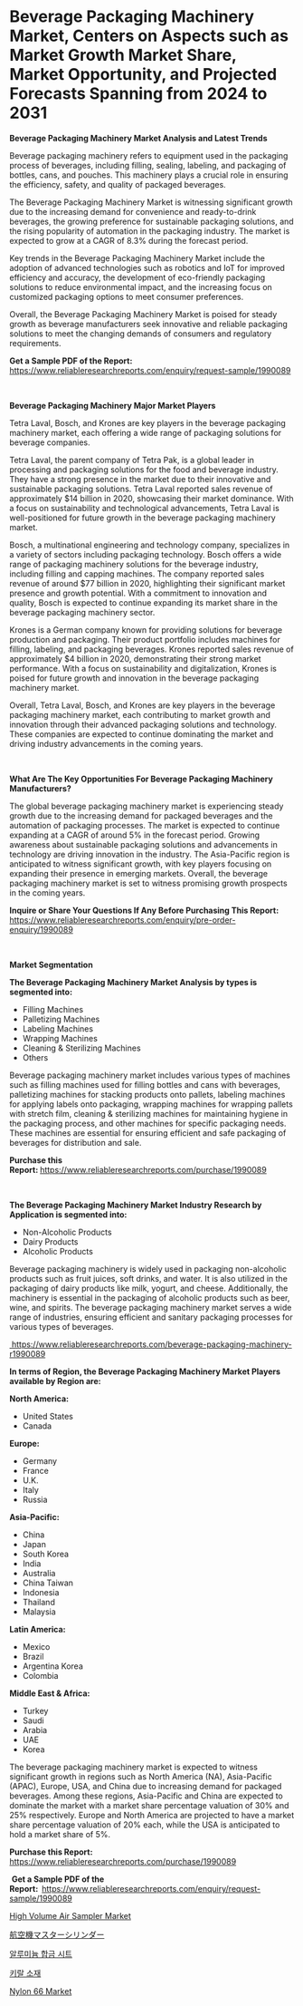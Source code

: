 <p><h1>Beverage Packaging Machinery Market, Centers on Aspects such as Market Growth Market Share, Market Opportunity, and Projected Forecasts Spanning from 2024 to 2031</h1></p><p><strong>Beverage Packaging Machinery Market Analysis and Latest Trends</strong></p>
<p><p>Beverage packaging machinery refers to equipment used in the packaging process of beverages, including filling, sealing, labeling, and packaging of bottles, cans, and pouches. This machinery plays a crucial role in ensuring the efficiency, safety, and quality of packaged beverages.</p><p>The Beverage Packaging Machinery Market is witnessing significant growth due to the increasing demand for convenience and ready-to-drink beverages, the growing preference for sustainable packaging solutions, and the rising popularity of automation in the packaging industry. The market is expected to grow at a CAGR of 8.3% during the forecast period.</p><p>Key trends in the Beverage Packaging Machinery Market include the adoption of advanced technologies such as robotics and IoT for improved efficiency and accuracy, the development of eco-friendly packaging solutions to reduce environmental impact, and the increasing focus on customized packaging options to meet consumer preferences.</p><p>Overall, the Beverage Packaging Machinery Market is poised for steady growth as beverage manufacturers seek innovative and reliable packaging solutions to meet the changing demands of consumers and regulatory requirements.</p></p>
<p><strong>Get a Sample PDF of the Report:&nbsp;</strong> <a href="https://www.reliableresearchreports.com/enquiry/request-sample/1990089">https://www.reliableresearchreports.com/enquiry/request-sample/1990089</a></p>
<p>&nbsp;</p>
<p><strong>Beverage Packaging Machinery Major Market Players</strong></p>
<p><p>Tetra Laval, Bosch, and Krones are key players in the beverage packaging machinery market, each offering a wide range of packaging solutions for beverage companies. </p><p>Tetra Laval, the parent company of Tetra Pak, is a global leader in processing and packaging solutions for the food and beverage industry. They have a strong presence in the market due to their innovative and sustainable packaging solutions. Tetra Laval reported sales revenue of approximately $14 billion in 2020, showcasing their market dominance. With a focus on sustainability and technological advancements, Tetra Laval is well-positioned for future growth in the beverage packaging machinery market.</p><p>Bosch, a multinational engineering and technology company, specializes in a variety of sectors including packaging technology. Bosch offers a wide range of packaging machinery solutions for the beverage industry, including filling and capping machines. The company reported sales revenue of around $77 billion in 2020, highlighting their significant market presence and growth potential. With a commitment to innovation and quality, Bosch is expected to continue expanding its market share in the beverage packaging machinery sector.</p><p>Krones is a German company known for providing solutions for beverage production and packaging. Their product portfolio includes machines for filling, labeling, and packaging beverages. Krones reported sales revenue of approximately $4 billion in 2020, demonstrating their strong market performance. With a focus on sustainability and digitalization, Krones is poised for future growth and innovation in the beverage packaging machinery market.</p><p>Overall, Tetra Laval, Bosch, and Krones are key players in the beverage packaging machinery market, each contributing to market growth and innovation through their advanced packaging solutions and technology. These companies are expected to continue dominating the market and driving industry advancements in the coming years.</p></p>
<p>&nbsp;</p>
<p><strong>What Are The Key Opportunities For Beverage Packaging Machinery Manufacturers?</strong></p>
<p><p>The global beverage packaging machinery market is experiencing steady growth due to the increasing demand for packaged beverages and the automation of packaging processes. The market is expected to continue expanding at a CAGR of around 5% in the forecast period. Growing awareness about sustainable packaging solutions and advancements in technology are driving innovation in the industry. The Asia-Pacific region is anticipated to witness significant growth, with key players focusing on expanding their presence in emerging markets. Overall, the beverage packaging machinery market is set to witness promising growth prospects in the coming years.</p></p>
<p><strong>Inquire or Share Your Questions If Any Before Purchasing This Report:</strong> <a href="https://www.reliableresearchreports.com/enquiry/pre-order-enquiry/1990089">https://www.reliableresearchreports.com/enquiry/pre-order-enquiry/1990089</a></p>
<p>&nbsp;</p>
<p><strong>Market Segmentation</strong></p>
<p><strong>The Beverage Packaging Machinery Market Analysis by types is segmented into:</strong></p>
<p><ul><li>Filling Machines</li><li>Palletizing Machines</li><li>Labeling Machines</li><li>Wrapping Machines</li><li>Cleaning & Sterilizing Machines</li><li>Others</li></ul></p>
<p><p>Beverage packaging machinery market includes various types of machines such as filling machines used for filling bottles and cans with beverages, palletizing machines for stacking products onto pallets, labeling machines for applying labels onto packaging, wrapping machines for wrapping pallets with stretch film, cleaning & sterilizing machines for maintaining hygiene in the packaging process, and other machines for specific packaging needs. These machines are essential for ensuring efficient and safe packaging of beverages for distribution and sale.</p></p>
<p><strong>Purchase this Report:&nbsp;</strong><a href="https://www.reliableresearchreports.com/purchase/1990089">https://www.reliableresearchreports.com/purchase/1990089</a></p>
<p>&nbsp;</p>
<p><strong>The Beverage Packaging Machinery Market Industry Research by Application is segmented into:</strong></p>
<p><ul><li>Non-Alcoholic Products</li><li>Dairy Products</li><li>Alcoholic Products</li></ul></p>
<p><p>Beverage packaging machinery is widely used in packaging non-alcoholic products such as fruit juices, soft drinks, and water. It is also utilized in the packaging of dairy products like milk, yogurt, and cheese. Additionally, the machinery is essential in the packaging of alcoholic products such as beer, wine, and spirits. The beverage packaging machinery market serves a wide range of industries, ensuring efficient and sanitary packaging processes for various types of beverages.</p></p>
<p><a href="https://www.reliableresearchreports.com/beverage-packaging-machinery-r1990089">&nbsp;https://www.reliableresearchreports.com/beverage-packaging-machinery-r1990089</a></p>
<p><strong>In terms of Region, the Beverage Packaging Machinery Market Players available by Region are:</strong></p>
<p>
    <p> <strong> North America: </strong>
        <ul>
            <li>United States</li>
            <li>Canada</li>
        </ul>
        </p> 
    <p> <strong> Europe: </strong>
        <ul>
            <li>Germany</li>
            <li>France</li>
            <li>U.K.</li>
            <li>Italy</li>
            <li>Russia</li>
        </ul>
        </p> 
    <p> <strong> Asia-Pacific: </strong>
        <ul>
            <li>China</li>
            <li>Japan</li>
            <li>South Korea</li>
            <li>India</li>
            <li>Australia</li>
            <li>China Taiwan</li>
            <li>Indonesia</li>
            <li>Thailand</li>
            <li>Malaysia</li>
        </ul>
        </p> 
    <p> <strong> Latin America: </strong>
        <ul>
            <li>Mexico</li>
            <li>Brazil</li>
            <li>Argentina Korea</li>
            <li>Colombia</li>
        </ul>
        </p> 
    <p> <strong> Middle East & Africa: </strong>
        <ul>
            <li>Turkey</li>
            <li>Saudi</li>
            <li>Arabia</li>
            <li>UAE</li>
            <li>Korea</li>
        </ul>
    </p>
    </p>
<p><p>The beverage packaging machinery market is expected to witness significant growth in regions such as North America (NA), Asia-Pacific (APAC), Europe, USA, and China due to increasing demand for packaged beverages. Among these regions, Asia-Pacific and China are expected to dominate the market with a market share percentage valuation of 30% and 25% respectively. Europe and North America are projected to have a market share percentage valuation of 20% each, while the USA is anticipated to hold a market share of 5%.</p></p>
<p><strong>Purchase this Report: </strong><a href="https://www.reliableresearchreports.com/purchase/1990089">https://www.reliableresearchreports.com/purchase/1990089</a></p>
<p>&nbsp;<strong>Get a Sample PDF of the Report:&nbsp;&nbsp;</strong><a href="https://www.reliableresearchreports.com/enquiry/request-sample/1990089">https://www.reliableresearchreports.com/enquiry/request-sample/1990089</a></p>
<p><strong></strong></p>
<p><p><a href="https://issuu.com/reportprime-2/docs/high-volume-air-sampler-market-size-2030.pptx">High Volume Air Sampler Market</a></p><p><a href="https://github.com/xtkhtofdt934839/Market-Research-Report-List-1/blob/main/475221333859.md">航空機マスターシリンダー</a></p><p><a href="https://github.com/rsg307664904/Market-Research-Report-List-1/blob/main/729250531115.md">알루미늄 합금 시트</a></p><p><a href="https://github.com/PercyHagernes9778/Market-Research-Report-List-1/blob/main/583382731116.md">키랄 소재</a></p><p><a href="https://issuu.com/reportprime-2/docs/nylon-66-market-size-2030.pptx">Nylon 66 Market</a></p></p>